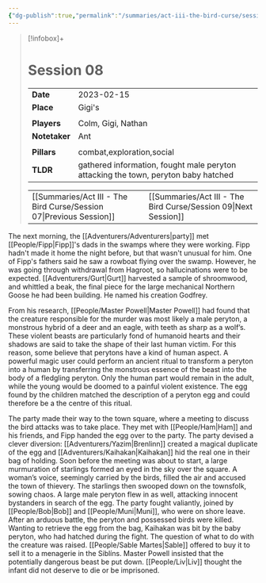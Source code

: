 ```yaml
---
{"dg-publish":true,"permalink":"/summaries/act-iii-the-bird-curse/session-08/","tags":["session"]}
---
```


> [!infobox]+
> # Session 08
> 
> | | |
> | --- | --- |
> | **Date** | 2023-02-15 |
> | **Place** | Gigi's |
> | | | 
> | **Players** | Colm, Gigi, Nathan |
> | **Notetaker** | Ant |
> | | | 
> | **Pillars** | combat,exploration,social | 
> | **TLDR** | gathered information, fought male peryton attacking the town, peryton baby hatched |
> 
> | | |
> | --- | --- |
> | [[Summaries/Act III - The Bird Curse/Session 07\|Previous Session]] | [[Summaries/Act III - The Bird Curse/Session 09\|Next Session]] |



The next morning, the [[Adventurers/Adventurers\|party]] met [[People/Fipp\|Fipp]]'s dads in the swamps where they were working. Fipp hadn't made it home the night before, but that wasn't unusual for him. One of Fipp's fathers said he saw a rowboat flying over the swamp. However, he was going through withdrawal from Hagroot, so hallucinations were to be expected. [[Adventurers/Gurt\|Gurt]] harvested a sample of shroomwood, and whittled a beak, the final piece for the large mechanical Northern Goose he had been building. He named his creation Godfrey. 

From his research, [[People/Master Powell\|Master Powell]] had found that the creature responsible for the murder was most likely a male peryton, a monstrous hybrid of a deer and an eagle, with teeth as sharp as a wolf’s. These violent beasts are particularly fond of humanoid hearts and their shadows are said to take the shape of their last human victim. For this reason, some believe that perytons have a kind of human aspect. A powerful magic user could perform an ancient ritual to transform a peryton into a human by transferring the monstrous essence of the beast into the body of a fledgling peryton. Only the human part would remain in the adult, while the young would be doomed to a painful violent existence. The egg found by the children matched the description of a peryton egg and could therefore be a the centre of this ritual. 

The party made their way to the town square, where a meeting to discuss the bird attacks was to take place. They met with [[People/Ham\|Ham]] and his friends, and Fipp handed the egg over to the party. The party devised a clever diversion: [[Adventurers/Yazim\|Brenlinn]] created a magical duplicate of the egg and [[Adventurers/Kaihakan\|Kaihakan]] hid the real one in their bag of holding. Soon before the meeting was about to start, a large murmuration of starlings formed an eyed in the sky over the square. A woman’s voice, seemingly carried by the birds, filled the air and accused the town of thievery. The starlings then swooped down on the townsfolk, sowing chaos. A large male peryton flew in as well, attacking innocent bystanders in search of the egg. The party fought valiantly, joined by [[People/Bob\|Bob]] and [[People/Muni\|Muni]], who were on shore leave. After an arduous battle, the peryton and possessed birds were killed. Wanting to retrieve the egg from the bag, Kaihakan was bit by the baby peryton, who had hatched during the fight. The question of what to do with the creature was raised. [[People/Sable Martes\|Sable]] offered to buy it to sell it to a menagerie in the Siblíns. Master Powell insisted that the potentially dangerous beast be put down. [[People/Liv\|Liv]] thought the infant did not deserve to die or be imprisoned.